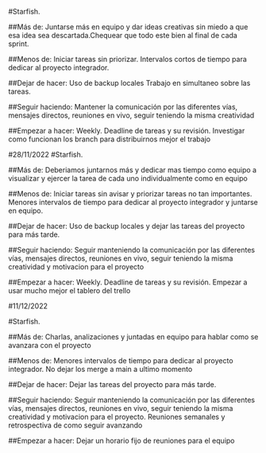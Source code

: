 #Starfish.

##Más de:
Juntarse más en equipo y dar ideas creativas sin miedo a que esa idea sea descartada.Chequear que todo este bien al final de cada sprint.

##Menos de:
Iniciar tareas sin priorizar. Intervalos cortos de tiempo para dedicar al proyecto integrador.

##Dejar de hacer:
Uso de backup locales Trabajo en simultaneo sobre las tareas. 

##Seguir haciendo:
Mantener la comunicación por las diferentes vías, mensajes directos, reuniones en vivo, seguir teniendo la misma creatividad 

##Empezar a hacer:
Weekly. Deadline de tareas y su revisión. Investigar como funcionan los branch para distribuirnos mejor el trabajo


#28/11/2022
#Starfish.

##Más de:
Deberiamos juntarnos más y dedicar mas tiempo como equipo a visualizar y ejercer la tarea de cada uno individualmente como en equipo      

##Menos de:
Iniciar tareas sin avisar y priorizar tareas no tan importantes. Menores intervalos de tiempo para dedicar al proyecto integrador y juntarse en equipo.

##Dejar de hacer:
Uso de backup locales y dejar las tareas del proyecto para más tarde. 

##Seguir haciendo:
Seguir manteniendo la comunicación por las diferentes vías, mensajes directos, reuniones en vivo, seguir teniendo la misma creatividad y motivacion para el proyecto 

##Empezar a hacer:
Weekly. Deadline de tareas y su revisión. Empezar a usar mucho mejor el tablero del trello


#11/12/2022

#Starfish.

##Más de:
Charlas, analizaciones y juntadas en equipo para hablar como se avanzara con el proyecto 

##Menos de:
Menores intervalos de tiempo para dedicar al proyecto integrador. No dejar los merge a main a ultimo momento

##Dejar de hacer:
Dejar las tareas del proyecto para más tarde. 

##Seguir haciendo:
Seguir manteniendo la comunicación por las diferentes vías, mensajes directos, reuniones en vivo, seguir teniendo la misma creatividad y motivacion para el proyecto. Reuniones semanales y retrospectiva de como seguir avanzando

##Empezar a hacer:
Dejar un horario fijo de reuniones para el equipo